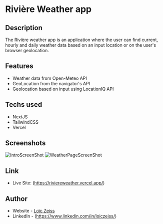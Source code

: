 # Rivière Weather app

## Description

The Rivière weather app is an application where the user can find current,
hourly and daily weather data based on an input location or on the user's
browser geolocation.

## Features

- Weather data from Open-Meteo API
- GeoLocation from the navigator's API
- Geolocation based on input using LocationIQ API

## Techs used

- NextJS
- TailwindCSS
- Vercel

## Screenshots

![IntroScreenShot](https://github.com/user-attachments/assets/3db06abd-ec85-4735-8779-d3d36977e59c)
![WeatherPageScreenShot](https://github.com/user-attachments/assets/dbfc1db9-5cef-461f-a719-df85a8cb5b83)

## Link

- Live Site: (https://riviereweather.vercel.app/)

## Author

- Website - [Loïc Zeiss](https://github.com/loiczeiss)
- LinkedIn - (https://www.linkedin.com/in/loiczeiss/)

